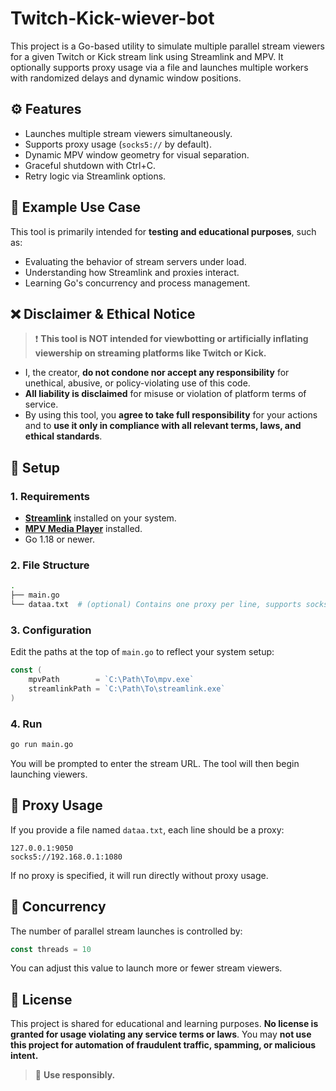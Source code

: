 # Twitch-Kick-wiever-bot

This project is a Go-based utility to simulate multiple parallel stream viewers for a given Twitch or Kick stream link using Streamlink and MPV. It optionally supports proxy usage via a file and launches multiple workers with randomized delays and dynamic window positions.

## ⚙️ Features

* Launches multiple stream viewers simultaneously.
* Supports proxy usage (`socks5://` by default).
* Dynamic MPV window geometry for visual separation.
* Graceful shutdown with Ctrl+C.
* Retry logic via Streamlink options.

## 💪 Example Use Case

This tool is primarily intended for **testing and educational purposes**, such as:

* Evaluating the behavior of stream servers under load.
* Understanding how Streamlink and proxies interact.
* Learning Go's concurrency and process management.

## ❌ Disclaimer & Ethical Notice

> ❗️ **This tool is NOT intended for viewbotting or artificially inflating viewership on streaming platforms like Twitch or Kick.**

* I, the creator, **do not condone nor accept any responsibility** for unethical, abusive, or policy-violating use of this code.
* **All liability is disclaimed** for misuse or violation of platform terms of service.
* By using this tool, you **agree to take full responsibility** for your actions and to **use it only in compliance with all relevant terms, laws, and ethical standards**.

## 📁 Setup

### 1. Requirements

* **[Streamlink](https://streamlink.github.io/)** installed on your system.
* **[MPV Media Player](https://mpv.io/)** installed.
* Go 1.18 or newer.

### 2. File Structure

```bash
.
├── main.go
└── dataa.txt  # (optional) Contains one proxy per line, supports socks5://host:port format
```

### 3. Configuration

Edit the paths at the top of `main.go` to reflect your system setup:

```go
const (
    mpvPath        = `C:\Path\To\mpv.exe`
    streamlinkPath = `C:\Path\To\streamlink.exe`
)
```

### 4. Run

```bash
go run main.go
```

You will be prompted to enter the stream URL. The tool will then begin launching viewers.

## 🔐 Proxy Usage

If you provide a file named `dataa.txt`, each line should be a proxy:

```
127.0.0.1:9050
socks5://192.168.0.1:1080
```

If no proxy is specified, it will run directly without proxy usage.

## 🔄 Concurrency

The number of parallel stream launches is controlled by:

```go
const threads = 10
```

You can adjust this value to launch more or fewer stream viewers.

## 📜 License

This project is shared for educational and learning purposes. **No license is granted for usage violating any service terms or laws**. You may **not use this project for automation of fraudulent traffic, spamming, or malicious intent.**

> 🚩 **Use responsibly.**
